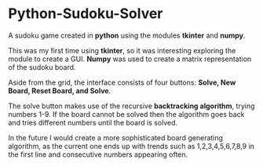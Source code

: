 # Python-Sudoku-Solver

A sudoku game created in **python** using the modules **tkinter** and **numpy**.

This was my first time using **tkinter**, so it was interesting exploring the module to create a GUI. **Numpy** was used to create a matrix representation of the sudoku board.

Aside from the grid, the interface consists of four buttons: **Solve, New Board, Reset Board, and Solve**.

The solve button makes use of the recursive **backtracking algorithm**, trying numbers 1-9. If the board cannot be solved then the algorithm goes back and tries different numbers until the board is solved.

In the future I would create a more sophisticated board generating algorithm, as the current one ends up with trends such as 1,2,3,4,5,6,7,8,9 in the first line and consecutive numbers appearing often. 
